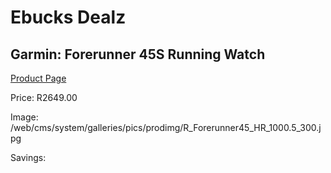 
# Ebucks Dealz
## Garmin: Forerunner 45S Running Watch
[Product Page](https://www.ebucks.com/web/shop/productSelected.do?prodId=535458217&catId=872270976)

Price: R2649.00

Image: /web/cms/system/galleries/pics/prodimg/R_Forerunner45_HR_1000.5_300.jpg

Savings: 


	